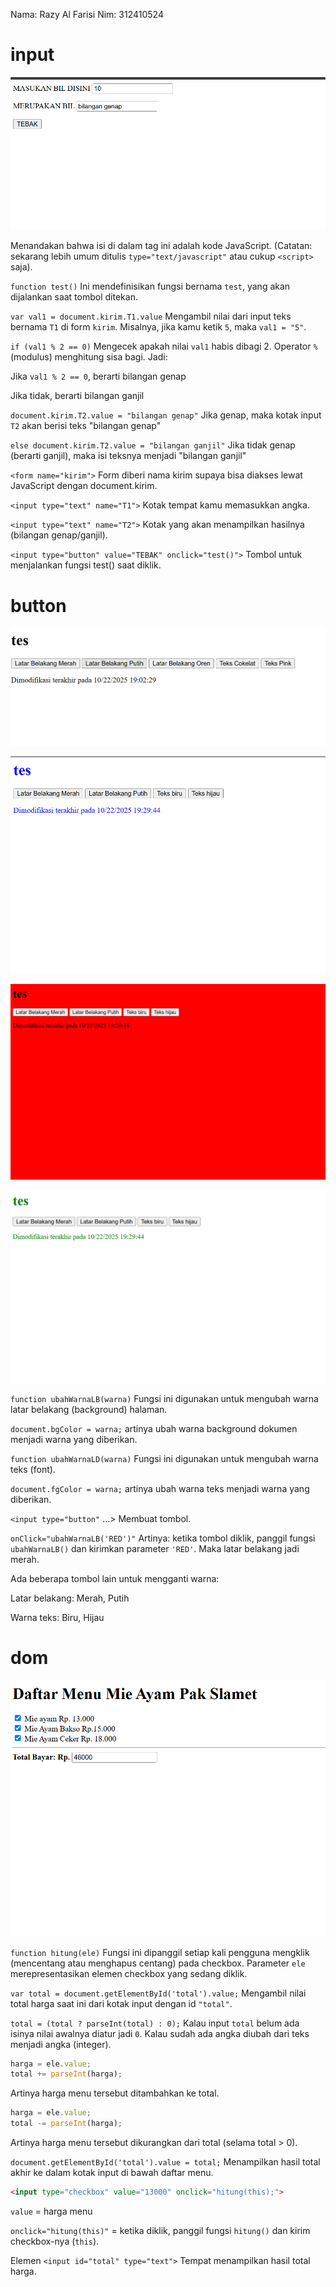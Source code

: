 Nama: Razy Al Farisi
Nim: 312410524

# input
![foto](https://github.com/razyyalfarisi/foto/blob/666763a800f1a19448df2d67817159d2ab591e68/Screenshot%202025-10-22%20193334.png)

Menandakan bahwa isi di dalam tag ini adalah kode JavaScript.
(Catatan: sekarang lebih umum ditulis `type="text/javascript"` atau cukup `<script>` saja).

`function test()`
Ini mendefinisikan fungsi bernama `test`, yang akan dijalankan saat tombol ditekan.

`var val1 = document.kirim.T1.value`
Mengambil nilai dari input teks bernama `T1` di form `kirim`.
Misalnya, jika kamu ketik `5`, maka `val1 = "5"`.

`if (val1 % 2 == 0)`
Mengecek apakah nilai `val1` habis dibagi 2.
Operator `%` (modulus) menghitung sisa bagi.
Jadi:

Jika `val1 % 2 == 0`, berarti bilangan genap

Jika tidak, berarti bilangan ganjil

`document.kirim.T2.value = "bilangan genap"`
Jika genap, maka kotak input `T2` akan berisi teks "bilangan genap"

`else document.kirim.T2.value = "bilangan ganjil"`
Jika tidak genap (berarti ganjil), maka isi teksnya menjadi "bilangan ganjil"

`<form name="kirim">`
Form diberi nama kirim supaya bisa diakses lewat JavaScript dengan document.kirim.

`<input type="text" name="T1">`
Kotak tempat kamu memasukkan angka.

`<input type="text" name="T2">`
Kotak yang akan menampilkan hasilnya (bilangan genap/ganjil).

`<input type="button" value="TEBAK" onclick="test()">`
Tombol untuk menjalankan fungsi test() saat diklik.

# button

![foto](https://github.com/razyyalfarisi/foto/blob/b2c52f4e7035c5abc6dd1af804909407822a94bb/Screenshot%202025-10-22%20190252.png)

![foto](https://github.com/razyyalfarisi/foto/blob/b2c52f4e7035c5abc6dd1af804909407822a94bb/Screenshot%202025-10-22%20194245.png)

![foto](https://github.com/razyyalfarisi/foto/blob/b2c52f4e7035c5abc6dd1af804909407822a94bb/Screenshot%202025-10-22%20194237.png)

![foto](https://github.com/razyyalfarisi/foto/blob/b2c52f4e7035c5abc6dd1af804909407822a94bb/Screenshot%202025-10-22%20194252.png)


`function ubahWarnaLB(warna)`
Fungsi ini digunakan untuk mengubah warna latar belakang (background) halaman.

`document.bgColor = warna;` artinya ubah warna background dokumen menjadi warna yang diberikan.

`function ubahWarnaLD(warna)`
Fungsi ini digunakan untuk mengubah warna teks (font).

`document.fgColor = warna;` artinya ubah warna teks menjadi warna yang diberikan.

`<input type="button"` ...>
Membuat tombol.

`onClick="ubahWarnaLB('RED')"`
Artinya: ketika tombol diklik, panggil fungsi `ubahWarnaLB()` dan kirimkan parameter `'RED'`.
Maka latar belakang jadi merah.

Ada beberapa tombol lain untuk mengganti warna:

Latar belakang: Merah, Putih

Warna teks: Biru, Hijau

# dom

![foto](https://github.com/razyyalfarisi/foto/blob/c6de833ba101e879d32b441849c19b9a61d482d6/Screenshot%202025-10-22%20194646.png)

`function hitung(ele)`
Fungsi ini dipanggil setiap kali pengguna mengklik (mencentang atau menghapus centang) pada checkbox.
Parameter `ele` merepresentasikan elemen checkbox yang sedang diklik.

`var total = document.getElementById('total').value;`
Mengambil nilai total harga saat ini dari kotak input dengan id `"total"`.

`total = (total ? parseInt(total) : 0);`
Kalau input `total` belum ada isinya nilai awalnya diatur jadi `0`.
Kalau sudah ada angka diubah dari teks menjadi angka (integer).

```js
harga = ele.value;
total += parseInt(harga);
```
Artinya harga menu tersebut ditambahkan ke total.

```js
harga = ele.value;
total -= parseInt(harga);
```
Artinya harga menu tersebut dikurangkan dari total (selama total > 0).

`document.getElementById('total').value = total;`
Menampilkan hasil total akhir ke dalam kotak input di bawah daftar menu.

```html
<input type="checkbox" value="13000" onclick="hitung(this);">
```
`value` = harga menu

`onclick="hitung(this)"` = ketika diklik, panggil fungsi `hitung()` dan kirim checkbox-nya (`this`).

Elemen `<input id="total" type="text">`
Tempat menampilkan hasil total harga.

